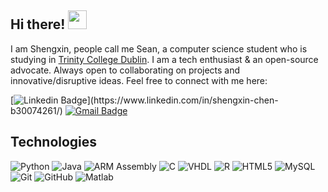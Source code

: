 ## Hi there! <img src="https://raw.githubusercontent.com/aemmadi/aemmadi/master/wave.gif" width="30">

I am Shengxin, people call me Sean, a computer science student who is studying in [Trinity College Dublin](https://www.tcd.ie/). I am a tech enthusiast & an open-source advocate. Always open to collaborating on projects and innovative/disruptive ideas. Feel free to connect with me here:

[![Linkedin Badge](https://img.shields.io/badge/-shengxin-blue?style=flat-square&logo=Linkedin&logoColor=white&link=[[https://www.linkedin.com/in/shengxin-chen](https://www.linkedin.com/in/shengxin-chen-b30074261/)](https://www.linkedin.com/in/shengxin-chen-b30074261/)/)](https://www.linkedin.com/in/shengxin-chen-b30074261/)
[![Gmail Badge](https://img.shields.io/badge/-shengxic@tcd.ie-c14438?style=flat-square&logo=Gmail&logoColor=white&link=mailto:shengxic@tcd.ie)](mailto:shengxic@tcd.ie)

##  Technologies

![Python](https://img.shields.io/badge/-Python-black?style=flat-square&logo=Python)
![Java](https://img.shields.io/badge/-Java-E34A86?style=flat-square&logo=java)
![ARM Assembly](https://img.shields.io/badge/-ARM%20Assembly-0091BD?style=flat-square&logo=arm)
![C](https://img.shields.io/badge/-black?style=flat-square&logo=c)
![VHDL](https://img.shields.io/badge/-VHDL-543DE0?style=flat-square&logo=vhdl)
![R](https://img.shields.io/badge/-R-276DC3?style=flat-square&logo=r)
![HTML5](https://img.shields.io/badge/-HTML5-E34F26?style=flat-square&logo=html5&logoColor=white)
![MySQL](https://img.shields.io/badge/-MySQL-black?style=flat-square&logo=mysql)
![Git](https://img.shields.io/badge/-Git-black?style=flat-square&logo=git)
![GitHub](https://img.shields.io/badge/-GitHub-181717?style=flat-square&logo=github)
![Matlab](https://img.shields.io/badge/-Matlab-orange?style=flat-square&logo=matlab)

